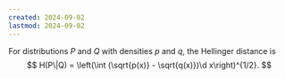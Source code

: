 ```yaml
---
created: 2024-09-02
lastmod: 2024-09-02
---
```

For distributions $P$ and $Q$ with densities $p$ and $q$, the Hellinger distance is 
$$
H(P\|Q) = \left(\int (\sqrt{p(x)} - \sqrt{q(x)})\d x\right)^{1/2}.
$$
